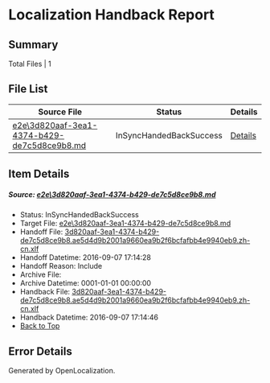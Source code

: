 # <a name='report-top'></a> Localization Handback Report

## Summary
 Total Files | 1

## File List
 Source File | Status | Details 
 ----------- | ------ | ------- 
 [e2e\3d820aaf-3ea1-4374-b429-de7c5d8ce9b8.md](https://github.com/OpenLocalizationTestOrg/ol-test0/blob/07ecc7c7c32c386e13db4d8ae1690d547c881c77/e2e/3d820aaf-3ea1-4374-b429-de7c5d8ce9b8.md) | InSyncHandedBackSuccess | [Details](#c38b4ab8fd900afa94f789130b837c6b434e0d961)

## Item Details
##### <a name='c38b4ab8fd900afa94f789130b837c6b434e0d961'></a> Source: [e2e\3d820aaf-3ea1-4374-b429-de7c5d8ce9b8.md](https://github.com/OpenLocalizationTestOrg/ol-test0/blob/07ecc7c7c32c386e13db4d8ae1690d547c881c77/e2e/3d820aaf-3ea1-4374-b429-de7c5d8ce9b8.md)
* Status: InSyncHandedBackSuccess
* Target File: [e2e\3d820aaf-3ea1-4374-b429-de7c5d8ce9b8.md](https://github.com/OpenLocalizationTestOrg/ol-test0-zhcn/blob/cf4ae88e415488fcefa52f40b12303f660733e95/e2e/3d820aaf-3ea1-4374-b429-de7c5d8ce9b8.md)
* Handoff File: [3d820aaf-3ea1-4374-b429-de7c5d8ce9b8.ae5d4d9b2001a9660ea9b2f6bcfafbb4e9940eb9.zh-cn.xlf](https://github.com/OpenLocalizationTestOrg/ol-test0-handoff/blob/e5e2dba7b78f07e2f43a747d0ecf242966036a0d/ol-handoff/OpenLocalizationTestOrg/ol-test0-zhcn/ci/ht/3d820aaf-3ea1-4374-b429-de7c5d8ce9b8.ae5d4d9b2001a9660ea9b2f6bcfafbb4e9940eb9.zh-cn.xlf)
* Handoff Datetime: 2016-09-07 17:14:28
* Handoff Reason: Include
* Archive File: 
* Archive Datetime: 0001-01-01 00:00:00
* Handback File: [3d820aaf-3ea1-4374-b429-de7c5d8ce9b8.ae5d4d9b2001a9660ea9b2f6bcfafbb4e9940eb9.zh-cn.xlf](https://github.com/OpenLocalizationTestOrg/ol-test0-handback/blob/2648e1a1c0c3cd2332b89d741a88720392bddce8/ol-handback/OpenLocalizationTestOrg/ol-test0-zhcn/ci/ht/3d820aaf-3ea1-4374-b429-de7c5d8ce9b8.ae5d4d9b2001a9660ea9b2f6bcfafbb4e9940eb9.zh-cn.xlf)
* Handback Datetime: 2016-09-07 17:14:46
* [Back to Top](#report-top)


## Error Details

Generated by OpenLocalization.
